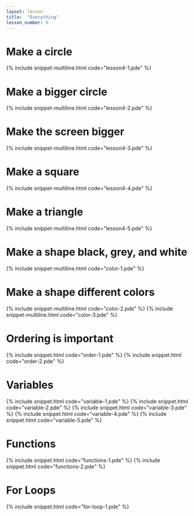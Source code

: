 ```yaml
---
layout: lesson
title:  "Everything"
lesson_number: 9
---
```


# Make a circle
{% include snippet-multiline.html code="lesson4-1.pde" %}

# Make a bigger circle
{% include snippet-multiline.html code="lesson4-2.pde" %}

# Make the screen bigger
{% include snippet-multiline.html code="lesson4-3.pde" %}

# Make a square
{% include snippet-multiline.html code="lesson4-4.pde" %}

# Make a triangle
{% include snippet-multiline.html code="lesson4-5.pde" %}

# Make a shape black, grey, and white
{% include snippet-multiline.html code="color-1.pde" %}

# Make a shape different colors
{% include snippet-multiline.html code="color-2.pde" %}
{% include snippet-multiline.html code="color-3.pde" %}

# Ordering is important
{% include snippet.html code="order-1.pde" %}
{% include snippet.html code="order-2.pde" %}

# Variables
{% include snippet.html code="variable-1.pde" %}
{% include snippet.html code="variable-2.pde" %}
{% include snippet.html code="variable-3.pde" %}
{% include snippet.html code="variable-4.pde" %}
{% include snippet.html code="variable-5.pde" %}

# Functions
{% include snippet.html code="functions-1.pde" %}
{% include snippet.html code="functions-2.pde" %}

# For Loops
{% include snippet.html code="for-loop-1.pde" %}
